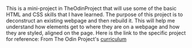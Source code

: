 This is a mini-project in TheOdinProject that will use some of the basic HTML and CSS skills that I have learned. 
The purpose of this project is to deconstruct an existing webpage and then rebuild it. This will help me understand how elements get to where they are on a webpage and how they are styled, aligned on the page.
Here is the link to the specific project for reference: From The Odin Project's [curriculum](http://www.theodinproject.com/courses/web-development-101/lessons/html-css)